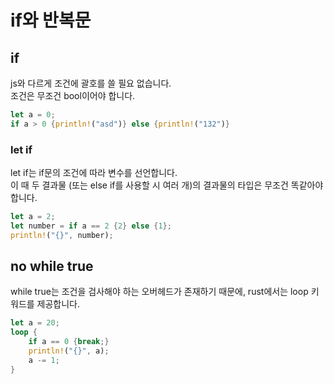# if와 반복문

## if

js와 다르게 조건에 괄호를 쓸 필요 없습니다.  
조건은 무조건 bool이어야 합니다.

```rust
let a = 0;
if a > 0 {println!("asd")} else {println!("132")}
```

### let if

let if는 if문의 조건에 따라 변수를 선언합니다.  
이 때 두 결과물 (또는 else if를 사용할 시 여러 개)의 결과물의 타입은 무조건 똑같아야 합니다.

```rust
let a = 2;
let number = if a == 2 {2} else {1};
println!("{}", number);
```

## no while true

while true는 조건을 검사해야 하는 오버헤드가 존재하기 때문에, rust에서는 loop 키워드를 제공합니다.

```rust
let a = 20;
loop {
    if a == 0 {break;}
    println!("{}", a);
    a -= 1;
}
```

